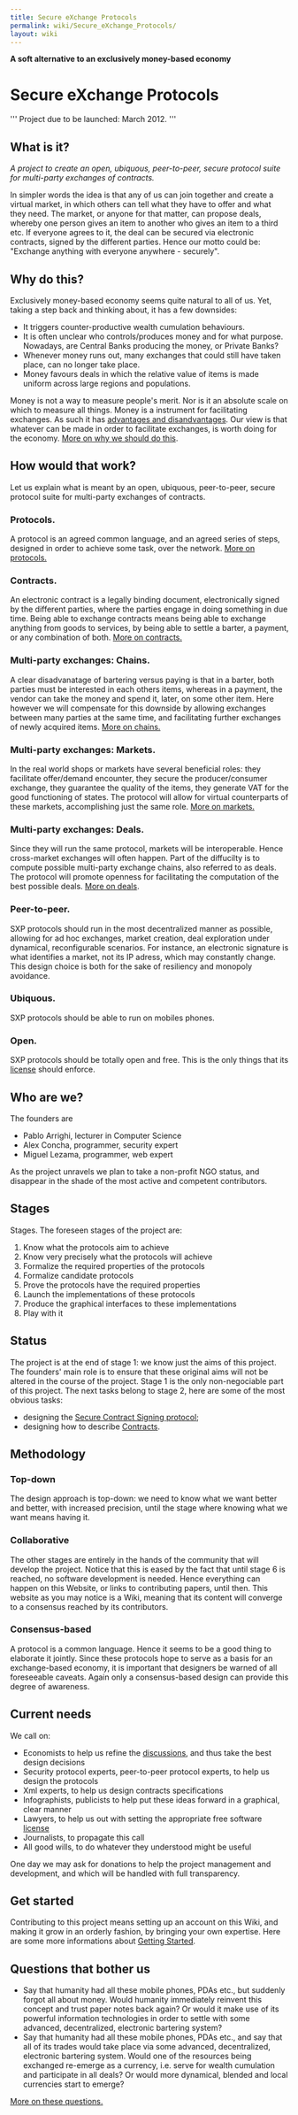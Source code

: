 ```yaml
---
title: Secure eXchange Protocols
permalink: wiki/Secure_eXchange_Protocols/
layout: wiki
---
```


**A soft alternative to an exclusively money-based economy**

Secure eXchange Protocols
=========================

''' Project due to be launched: March 2012. '''

What is it?
-----------

*A project to create an open, ubiquous, peer-to-peer, secure protocol
suite for multi-party exchanges of contracts.*

In simpler words the idea is that any of us can join together and create
a virtual market, in which others can tell what they have to offer and
what they need. The market, or anyone for that matter, can propose
deals, whereby one person gives an item to another who gives an item to
a third etc. If everyone agrees to it, the deal can be secured via
electronic contracts, signed by the different parties. Hence our motto
could be: "Exchange anything with everyone anywhere - securely".

Why do this?
------------

Exclusively money-based economy seems quite natural to all of us. Yet,
taking a step back and thinking about, it has a few downsides:

-   It triggers counter-productive wealth cumulation behaviours.
-   It is often unclear who controls/produces money and for
    what purpose. Nowadays, are Central Banks producing the money, or
    Private Banks?
-   Whenever money runs out, many exchanges that could still have taken
    place, can no longer take place.
-   Money favours deals in which the relative value of items is made
    uniform across large regions and populations.

Money is not a way to measure people's merit. Nor is it an absolute
scale on which to measure all things. Money is a instrument for
facilitating exchanges. As such it has [advantages and
disandvantages](/wiki/Exclusively_Money_Based_Economy "wikilink"). Our view is
that whatever can be made in order to facilitate exchanges, is worth
doing for the economy. [More on why we should do
this](/wiki/Why_Do_This "wikilink").

How would that work?
--------------------

Let us explain what is meant by an open, ubiquous, peer-to-peer, secure
protocol suite for multi-party exchanges of contracts.

### Protocols.

A protocol is an agreed common language, and an agreed series of steps,
designed in order to achieve some task, over the network. [More on
protocols.](/wiki/Protocols "wikilink")

### Contracts.

An electronic contract is a legally binding document, electronically
signed by the different parties, where the parties engage in doing
something in due time. Being able to exchange contracts means being able
to exchange anything from goods to services, by being able to settle a
barter, a payment, or any combination of both. [More on
contracts.](/wiki/Contracts "wikilink")

### Multi-party exchanges: Chains.

A clear disadvanatage of bartering versus paying is that in a barter,
both parties must be interested in each others items, whereas in a
payment, the vendor can take the money and spend it, later, on some
other item. Here however we will compensate for this downside by
allowing exchanges between many parties at the same time, and
facilitating further exchanges of newly acquired items. [More on
chains.](/wiki/Chains "wikilink")

### Multi-party exchanges: Markets.

In the real world shops or markets have several beneficial roles: they
facilitate offer/demand encounter, they secure the producer/consumer
exchange, they guarantee the quality of the items, they generate VAT for
the good functioning of states. The protocol will allow for virtual
counterparts of these markets, accomplishing just the same role. [More
on markets.](/wiki/Markets "wikilink")

### Multi-party exchanges: Deals.

Since they will run the same protocol, markets will be interoperable.
Hence cross-market exchanges will often happen. Part of the diffucilty
is to compute possible multi-party exchange chains, also referred to as
deals. The protocol will promote openness for facilitating the
computation of the best possible deals. [More on
deals](/wiki/Deals "wikilink").

### Peer-to-peer.

SXP protocols should run in the most decentralized manner as possible,
allowing for ad hoc exchanges, market creation, deal exploration under
dynamical, reconfigurable scenarios. For instance, an electronic
signature is what identifies a market, not its IP adress, which may
constantly change. This design choice is both for the sake of resiliency
and monopoly avoidance.

### Ubiquous.

SXP protocols should be able to run on mobiles phones.

### Open.

SXP protocols should be totally open and free. This is the only things
that its [license](/wiki/Licence "wikilink") should enforce.

Who are we?
-----------

The founders are

-   Pablo Arrighi, lecturer in Computer Science
-   Alex Concha, programmer, security expert
-   Miguel Lezama, programmer, web expert

As the project unravels we plan to take a non-profit NGO status, and
disappear in the shade of the most active and competent contributors.

Stages
------

Stages. The foreseen stages of the project are:

1.  Know what the protocols aim to achieve
2.  Know very precisely what the protocols will achieve
3.  Formalize the required properties of the protocols
4.  Formalize candidate protocols
5.  Prove the protocols have the required properties
6.  Launch the implementations of these protocols
7.  Produce the graphical interfaces to these implementations
8.  Play with it

Status
------

The project is at the end of stage 1: we know just the aims of this
project. The founders' main role is to ensure that these original aims
will not be altered in the course of the project. Stage 1 is the only
non-negociable part of this project. The next tasks belong to stage 2,
here are some of the most obvious tasks:

-   designing the [Secure Contract Signing
    protocol](/wiki/Secure_Contract_Signing_Protocol "wikilink");
-   designing how to describe [Contracts](/wiki/Contracts "wikilink").

Methodology
-----------

### Top-down

The design approach is top-down: we need to know what we want better and
better, with increased precision, until the stage where knowing what we
want means having it.

### Collaborative

The other stages are entirely in the hands of the community that will
develop the project. Notice that this is eased by the fact that until
stage 6 is reached, no software development is needed. Hence everything
can happen on this Website, or links to contributing papers, until then.
This website as you may notice is a Wiki, meaning that its content will
converge to a consensus reached by its contributors.

### Consensus-based

A protocol is a common language. Hence it seems to be a good thing to
elaborate it jointly. Since these protocols hope to serve as a basis for
an exchange-based economy, it is important that designers be warned of
all foreseeable caveats. Again only a consensus-based design can provide
this degree of awareness.

Current needs
-------------

We call on:

-   Economists to help us refine the
    [discussions](/wiki/Discussion_Pages "wikilink"), and thus take the best
    design decisions
-   Security protocol experts, peer-to-peer protocol experts, to help us
    design the protocols
-   Xml experts, to help us design contracts specifications
-   Infographists, publicists to help put these ideas forward in a
    graphical, clear manner
-   Lawyers, to help us out with setting the appropriate free software
    [license](/wiki/Licence "wikilink")
-   Journalists, to propagate this call
-   All good wills, to do whatever they understood might be useful

One day we may ask for donations to help the project management and
development, and which will be handled with full transparency.

Get started
-----------

Contributing to this project means setting up an account on this Wiki,
and making it grow in an orderly fashion, by bringing your own
expertise. Here are some more informations about [Getting
Started](/wiki/Getting_Started "wikilink").

Questions that bother us
------------------------

-   Say that humanity had all these mobile phones, PDAs etc., but
    suddenly forgot all about money. Would humanity immediately reinvent
    this concept and trust paper notes back again? Or would it make use
    of its powerful information technologies in order to settle with
    some advanced, decentralized, electronic bartering system?
-   Say that humanity had all these mobile phones, PDAs etc., and say
    that all of its trades would take place via some advanced,
    decentralized, electronic bartering system. Would one of the
    resources being exchanged re-emerge as a currency, i.e. serve for
    wealth cumulation and participate in all deals? Or would more
    dynamical, blended and local currencies start to emerge?

[More on these questions.](/wiki/Questions_That_Bother_Us "wikilink")
